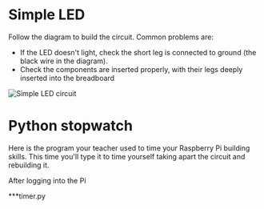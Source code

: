 # Simple LED

Follow the diagram to build the circuit. Common problems are:

* If the LED doesn't light, check the short leg is connected to ground (the black wire in the diagram).
* Check the components are inserted properly, with their legs deeply inserted into the breadboard

![Simple LED circuit](1ledbasic.png)

# Python stopwatch

Here is the program your teacher used to time your Raspberry Pi building skills. This time you'll type it to time yourself taking apart the circuit and rebuilding it.

After logging into the Pi

***timer.py
